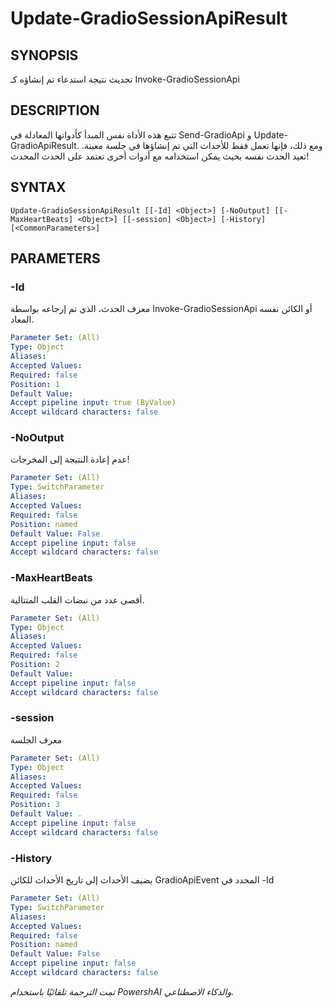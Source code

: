 ﻿---
external help file: powershai-help.xml
schema: 2.0.0
powershai: true
---

# Update-GradioSessionApiResult

## SYNOPSIS <!--!= @#Synop !-->
تحديث نتيجة استدعاء تم إنشاؤه كـ Invoke-GradioSessionApi

## DESCRIPTION <!--!= @#Desc !-->
تتبع هذه الأداة نفس المبدأ كأدواتها المعادلة في Send-GradioApi و Update-GradioApiResult.
ومع ذلك، فإنها تعمل فقط للأحداث التي تم إنشاؤها في جلسة معينة.
تعيد الحدث نفسه بحيث يمكن استخدامه مع أدوات أخرى تعتمد على الحدث المحدث!

## SYNTAX <!--!= @#Syntax !-->

```
Update-GradioSessionApiResult [[-Id] <Object>] [-NoOutput] [[-MaxHeartBeats] <Object>] [[-session] <Object>] [-History] 
[<CommonParameters>]
```

## PARAMETERS <!--!= @#Params !-->

### -Id
معرف الحدث، الذي تم إرجاعه بواسطة  Invoke-GradioSessionApi أو الكائن نفسه المعاد.

```yml
Parameter Set: (All)
Type: Object
Aliases: 
Accepted Values: 
Required: false
Position: 1
Default Value: 
Accept pipeline input: true (ByValue)
Accept wildcard characters: false
```

### -NoOutput
عدم إعادة النتيجة إلى المخرجات!

```yml
Parameter Set: (All)
Type: SwitchParameter
Aliases: 
Accepted Values: 
Required: false
Position: named
Default Value: False
Accept pipeline input: false
Accept wildcard characters: false
```

### -MaxHeartBeats
أقصى عدد من نبضات القلب المتتالية.

```yml
Parameter Set: (All)
Type: Object
Aliases: 
Accepted Values: 
Required: false
Position: 2
Default Value: 
Accept pipeline input: false
Accept wildcard characters: false
```

### -session
معرف الجلسة

```yml
Parameter Set: (All)
Type: Object
Aliases: 
Accepted Values: 
Required: false
Position: 3
Default Value: .
Accept pipeline input: false
Accept wildcard characters: false
```

### -History
يضيف الأحداث إلى تاريخ الأحداث للكائن GradioApiEvent المحدد في -Id

```yml
Parameter Set: (All)
Type: SwitchParameter
Aliases: 
Accepted Values: 
Required: false
Position: named
Default Value: False
Accept pipeline input: false
Accept wildcard characters: false
```


<!--PowershaiAiDocBlockStart-->
_تمت الترجمة تلقائيًا باستخدام PowershAI والذكاء الاصطناعي._
<!--PowershaiAiDocBlockEnd-->

